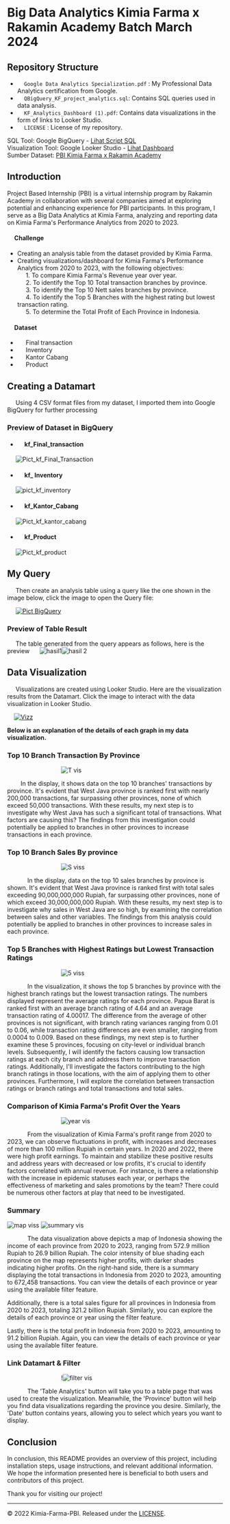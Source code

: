 # Big Data Analytics Kimia Farma x Rakamin Academy Batch March 2024
## Repository Structure
- &nbsp;&nbsp;&nbsp;&nbsp;`Google Data Analytics Specialization.pdf` : My Professional Data Analytics certification from Google.
- &nbsp;&nbsp;&nbsp;&nbsp;`QBigQuery_KF_project_analytics.sql`: Contains SQL queries used in data analysis.
- &nbsp;&nbsp;&nbsp;&nbsp;`KF_Analytics_Dashboard (1).pdf`: Contains data visualizations in the form of links to Looker Studio.
- &nbsp;&nbsp;&nbsp;&nbsp;`LICENSE` : License of my repository.
  
SQL Tool: Google BigQuery - [Lihat Script SQL](https://github.com/mfathurohman/Kimia-Farma-PBI/blob/main/QBigQuery_KF_project_analytics.sql)<br>
Visualization Tool: Google Looker Studio - [Lihat Dashboard](https://lookerstudio.google.com/reporting/d54f0b51-13ea-4a6d-9c3b-0cfab354a12d)<br>
Sumber Dataset: [PBI Kimia Farma x Rakamin Academy](https://www.rakamin.com/virtual-internship-experience/kimiafarma-big-data-analytics-virtual-internship-program)

## Introduction

Project Based Internship (PBI) is a virtual internship program by Rakamin Academy in collaboration with several companies aimed at exploring potential and enhancing experience for PBI participants. In this program, I serve as a Big Data Analytics at Kimia Farma, analyzing and reporting data on Kimia Farma's Performance Analytics from 2020 to 2023.

#### &nbsp;&nbsp;&nbsp;&nbsp; Challenge

- Creating an analysis table from the dataset provided by Kimia Farma.
- Creating visualizations/dashboard for Kimia Farma's Performance Analytics from 2020 to 2023, with the following objectives:<br>
&nbsp;&nbsp;&nbsp;&nbsp; 1. To compare Kimia Farma's Revenue year over year.<br>
&nbsp;&nbsp;&nbsp;&nbsp; 2. To identify the Top 10 Total transaction branches by province.<br>
&nbsp;&nbsp;&nbsp;&nbsp; 3. To identify the Top 10 Nett sales branches by province.<br>
&nbsp;&nbsp;&nbsp;&nbsp; 4. To identify the Top 5 Branches with the highest rating but lowest transaction rating.<br>
&nbsp;&nbsp;&nbsp;&nbsp; 5. To determine the Total Profit of Each Province in Indonesia.<br>


#### &nbsp;&nbsp;&nbsp;&nbsp; Dataset</n>

- &nbsp;&nbsp;&nbsp;&nbsp; Final transaction <br>
- &nbsp;&nbsp;&nbsp;&nbsp; Inventory<br>
- &nbsp;&nbsp;&nbsp;&nbsp; Kantor Cabang<br>
- &nbsp;&nbsp;&nbsp;&nbsp; Product<br>

## Creating a Datamart
&nbsp;&nbsp;&nbsp;&nbsp; Using 4 CSV format files from my dataset, I imported them into Google BigQuery for further processing

### Preview of Dataset in BigQuery
- #### &nbsp;&nbsp;&nbsp;&nbsp; kf_Final_transaction
&nbsp;&nbsp;&nbsp;&nbsp; ![Pict_kf_Final_Transaction](https://github.com/mfathurohman/Documenting_project/assets/134922083/9bc42b31-ac22-4ec8-ae34-a3e10eee1305)

- #### &nbsp;&nbsp;&nbsp;&nbsp; kf_ Inventory
&nbsp;&nbsp;&nbsp;&nbsp; ![pict_kf_inventory](https://github.com/mfathurohman/Documenting_project/assets/134922083/7cd39019-d18a-4aa0-891c-dc87caf6ceb3)

- #### &nbsp;&nbsp;&nbsp;&nbsp; kf_Kantor_Cabang
&nbsp;&nbsp;&nbsp;&nbsp; ![Pict_kf_kantor_cabang](https://github.com/mfathurohman/Documenting_project/assets/134922083/961bdc55-dcdc-4add-a287-4f4bb7cf98c0)

- #### &nbsp;&nbsp;&nbsp;&nbsp; kf_Product
&nbsp;&nbsp;&nbsp;&nbsp; ![Pict_kf_product](https://github.com/mfathurohman/Documenting_project/assets/134922083/6ce93c08-53cd-48b3-aad9-689c303965e0)


## My Query 

&nbsp;&nbsp;&nbsp;&nbsp; Then create an analysis table using a query like the one shown in the image below, click the image to open the Query file:

&nbsp;&nbsp;&nbsp;&nbsp; [![Pict BigQuery](https://github.com/mfathurohman/Kimia-Farma-PBI/assets/134922083/3aaa9565-1028-4a19-b148-c1ad2598ad9d)](https://github.com/mfathurohman/Documenting_project/blob/6829690e24b7f8c0751c9b8c59bc4e27a51cdb0e/QueryBQ_KF_Analytics.sql)

### Preview of Table Result
&nbsp;&nbsp;&nbsp;&nbsp; The table generated from the query appears as follows, here is the preview
&nbsp;&nbsp;&nbsp;&nbsp; ![hasil1](https://github.com/mfathurohman/Documenting_project/assets/134922083/9525791d-1b8f-48a2-aa57-57061f000702)![hasil 2](https://github.com/mfathurohman/Documenting_project/assets/134922083/c449977d-123e-475d-b608-8a54d36d5e3e)

## Data Visualization

&nbsp;&nbsp;&nbsp;&nbsp; Visualizations are created using Looker Studio. Here are the visualization results from the Datamart. Click the image to interact with the data visualization in Looker Studio.

&nbsp;&nbsp;&nbsp;&nbsp;[![Vizz](https://github.com/mfathurohman/Documenting_project/assets/134922083/2ae88af4-c14c-4deb-9f00-99b4f1786918)](https://lookerstudio.google.com/reporting/d54f0b51-13ea-4a6d-9c3b-0cfab354a12d)

**Below is an explanation of the details of each graph in my data visualization.**
### Top 10 Branch Transaction By Province

&nbsp;&nbsp;&nbsp;&nbsp;&nbsp;&nbsp;&nbsp;&nbsp;&nbsp;&nbsp;&nbsp;&nbsp;&nbsp;&nbsp;&nbsp;&nbsp;&nbsp;&nbsp;&nbsp;&nbsp;&nbsp;&nbsp;&nbsp;&nbsp;&nbsp;&nbsp;&nbsp;&nbsp;&nbsp;&nbsp;&nbsp;&nbsp;![T vis](https://github.com/mfathurohman/Kimia-Farma-PBI/assets/134922083/c12b89b2-151c-4fdb-ae68-360441ef5c3f)

&nbsp;&nbsp;&nbsp;&nbsp;&nbsp;&nbsp;&nbsp;&nbsp;In the display, it shows data on the top 10 branches' transactions by province. It's evident that West Java province is ranked first with nearly 200,000 transactions, far surpassing other provinces, none of which exceed 50,000 transactions. With these results, my next step is to investigate why West Java has such a significant total of transactions. What factors are causing this? The findings from this investigation could potentially be applied to branches in other provinces to increase transactions in each province.

### Top 10 Branch Sales By province

&nbsp;&nbsp;&nbsp;&nbsp;&nbsp;&nbsp;&nbsp;&nbsp;&nbsp;&nbsp;&nbsp;&nbsp;&nbsp;&nbsp;&nbsp;&nbsp;&nbsp;&nbsp;&nbsp;&nbsp;&nbsp;&nbsp;&nbsp;&nbsp;&nbsp;&nbsp;&nbsp;&nbsp;&nbsp;&nbsp;&nbsp;&nbsp;![S viss](https://github.com/mfathurohman/Kimia-Farma-PBI/assets/134922083/1e32cbdc-8167-4025-a063-6fe6eaa8d1ad)

&nbsp;&nbsp;&nbsp;&nbsp;&nbsp;&nbsp;&nbsp;&nbsp;&nbsp;&nbsp;&nbsp;&nbsp;In the display, data on the top 10 sales branches by province is shown. It's evident that West Java province is ranked first with total sales exceeding 90,000,000,000 Rupiah, far surpassing other provinces, none of which exceed 30,000,000,000 Rupiah. With these results, my next step is to investigate why sales in West Java are so high, by examining the correlation between sales and other variables. The findings from this analysis could potentially be applied to branches in other provinces to increase sales in each province.

### Top 5 Branches with Highest Ratings but Lowest Transaction Ratings

&nbsp;&nbsp;&nbsp;&nbsp;&nbsp;&nbsp;&nbsp;&nbsp;&nbsp;&nbsp;&nbsp;&nbsp;&nbsp;&nbsp;&nbsp;&nbsp;&nbsp;&nbsp;&nbsp;&nbsp;&nbsp;&nbsp;&nbsp;&nbsp;&nbsp;&nbsp;&nbsp;&nbsp;&nbsp;&nbsp;&nbsp;&nbsp;![5 viss](https://github.com/mfathurohman/Kimia-Farma-PBI/assets/134922083/995378fd-9163-4fa5-af72-06e3e1237ee4)

&nbsp;&nbsp;&nbsp;&nbsp;&nbsp;&nbsp;&nbsp;&nbsp;&nbsp;&nbsp;&nbsp;&nbsp;In the visualization, it shows the top 5 branches by province with the highest branch ratings but the lowest transaction ratings. The numbers displayed represent the average ratings for each province. Papua Barat is ranked first with an average branch rating of 4.64 and an average transaction rating of 4.00017. The difference from the average of other provinces is not significant, with branch rating variances ranging from 0.01 to 0.06, while transaction rating differences are even smaller, ranging from 0.0004 to 0.009. Based on these findings, my next step is to further examine these 5 provinces, focusing on city-level or individual branch levels. Subsequently, I will identify the factors causing low transaction ratings at each city branch and address them to improve transaction ratings. Additionally, I'll investigate the factors contributing to the high branch ratings in those locations, with the aim of applying them to other provinces. Furthermore, I will explore the correlation between transaction ratings or branch ratings and total transactions and total sales.

### Comparison of Kimia Farma's Profit Over the Years

&nbsp;&nbsp;&nbsp;&nbsp;&nbsp;&nbsp;&nbsp;&nbsp;&nbsp;&nbsp;&nbsp;&nbsp;&nbsp;&nbsp;&nbsp;&nbsp;&nbsp;&nbsp;&nbsp;&nbsp;&nbsp;&nbsp;&nbsp;&nbsp;&nbsp;&nbsp;&nbsp;&nbsp;&nbsp;&nbsp;&nbsp;&nbsp;![year vis](https://github.com/mfathurohman/Kimia-Farma-PBI/assets/134922083/57b157d1-f5a2-4ce5-9aa9-420d276bb5f9)

&nbsp;&nbsp;&nbsp;&nbsp;&nbsp;&nbsp;&nbsp;&nbsp;&nbsp;&nbsp;&nbsp;&nbsp;From the visualization of Kimia Farma's profit range from 2020 to 2023, we can observe fluctuations in profit, with increases and decreases of more than 100 million Rupiah in certain years. In 2020 and 2022, there were high profit earnings. To maintain and stabilize these positive results and address years with decreased or low profits, it's crucial to identify factors correlated with annual revenue. For instance, is there a relationship with the increase in epidemic statuses each year, or perhaps the effectiveness of marketing and sales promotions by the team? There could be numerous other factors at play that need to be investigated.

### Summary

![map viss](https://github.com/mfathurohman/Kimia-Farma-PBI/assets/134922083/bc9bc642-ce43-4cea-8c58-ef2cb2fa3ba9) ![summary vis](https://github.com/mfathurohman/Kimia-Farma-PBI/assets/134922083/3b10fa0d-5218-487b-8282-15b9cbeb0812)

&nbsp;&nbsp;&nbsp;&nbsp;&nbsp;&nbsp;&nbsp;&nbsp;&nbsp;&nbsp;&nbsp;&nbsp;The data visualization above depicts a map of Indonesia showing the income of each province from 2020 to 2023, ranging from 572.9 million Rupiah to 26.9 billion Rupiah. The color intensity of blue shading each province on the map represents higher profits, with darker shades indicating higher profits. On the right-hand side, there is a summary displaying the total transactions in Indonesia from 2020 to 2023, amounting to 672,458 transactions. You can view the details of each province or year using the available filter feature.

Additionally, there is a total sales figure for all provinces in Indonesia from 2020 to 2023, totaling 321.2 billion Rupiah. Similarly, you can explore the details of each province or year using the filter feature.

Lastly, there is the total profit in Indonesia from 2020 to 2023, amounting to 91.2 billion Rupiah. Again, you can view the details of each province or year using the available filter feature.

### Link Datamart & Filter

&nbsp;&nbsp;&nbsp;&nbsp;&nbsp;&nbsp;&nbsp;&nbsp;&nbsp;&nbsp;&nbsp;&nbsp;&nbsp;&nbsp;&nbsp;&nbsp;&nbsp;&nbsp;&nbsp;&nbsp;&nbsp;&nbsp;&nbsp;&nbsp;&nbsp;&nbsp;&nbsp;&nbsp;&nbsp;&nbsp;&nbsp;&nbsp;!![filter vis](https://github.com/mfathurohman/Kimia-Farma-PBI/assets/134922083/9a1ea11a-ee54-4eca-a014-03e759efa3c6)

&nbsp;&nbsp;&nbsp;&nbsp;&nbsp;&nbsp;&nbsp;&nbsp;&nbsp;&nbsp;&nbsp;&nbsp;The 'Table Analytics' button will take you to a table page that was used to create the visualization. Meanwhile, the 'Province' button will help you find data visualizations regarding the province you desire. Similarly, the 'Date' button contains years, allowing you to select which years you want to display.

## Conclusion

In conclusion, this README provides an overview of this project, including installation steps, usage instructions, and relevant additional information. We hope the information presented here is beneficial to both users and contributors of this project.

Thank you for visiting our project!

---
© 2022 Kimia-Farma-PBI. Released under the [LICENSE](https://github.com/mfathurohman/Kimia-Farma-PBI/blob/7149a8d38c1d4088be410b4f1a59253f8125f93e/LICENSE).
